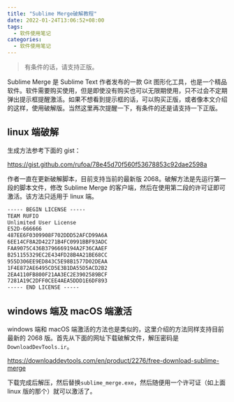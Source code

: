 ```yaml
---
title: "Sublime Merge破解教程"
date: 2022-01-24T13:06:52+08:00
tags:
  - 软件使用笔记
categories:
  - 软件使用笔记
---
```


> 有条件的话，请支持正版。

Sublime Merge 是 Sublime Text 作者发布的一款 Git 图形化工具，也是一个精品软件。软件需要购买使用，但是即使没有购买也可以无限期使用，只不过会不定期弹出提示框提醒激活。如果不想看到提示框的话，可以购买正版，或者像本文介绍的这样，使用破解版。当然这里再次提醒一下，有条件的还是请支持一下正版。

## linux 端破解

生成方法参考下面的 gist：

<https://gist.github.com/rufoa/78e45d70f560f53678853c92dae2598a>

作者一直在更新破解脚本，目前支持当前的最新版 2068。破解方法是先运行第一段的脚本文件，修改 Sublime Merge 的客户端，然后在使用第二段的许可证即可激活。该方法只适用于 linux 端。

```txt
----- BEGIN LICENSE -----
TEAM RUFIO
Unlimited User License
E52D-666666
487EE6F0309908F702DDD52AFCD99A6A
6EE14CF8A2D42271B4FC0991BBF93ADC
FAA9075C436B3796669194A2F36CAAEF
B251155329EC2E434FD28B4A21BE68CC
955D306EE9ED843C5E98B1577D02DEAA
1F4E872AE6495CD5E3B1DA55D5ACD2B2
2EA4110FB800F21AA3EC2E3902589BCF
7281A19C2DFF0CEE4AEA5DDD1E6DF893
----- END LICENSE -----
```

## windows 端及 macOS 端激活

windows 端和 macOS 端激活的方法也是类似的，这里介绍的方法同样支持目前最新的 2068 版。首先从下面的网址下载破解文件，解压密码是`DownloadDevTools.ir`。

<https://downloaddevtools.com/en/product/2276/free-download-sublime-merge>

下载完成后解压，然后替换`sublime_merge.exe`，然后随便用一个许可证（如上面 linux 版的那个）就可以激活了。

